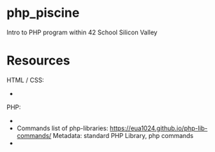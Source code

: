 # php_piscine
Intro to PHP program within 42 School Silicon Valley

# Resources

HTML / CSS:

- 


PHP:

- [main]: https://www.php.net/docs.php
- Commands list of php-libraries: https://eua1024.github.io/php-lib-commands/
								  Metadata: standard PHP Library, php commands
- 
